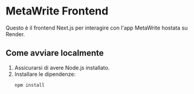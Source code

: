 # MetaWrite Frontend

Questo è il frontend Next.js per interagire con l'app MetaWrite hostata su Render.

## Come avviare localmente

1. Assicurarsi di avere Node.js installato.
2. Installare le dipendenze:
   ```bash
   npm install
